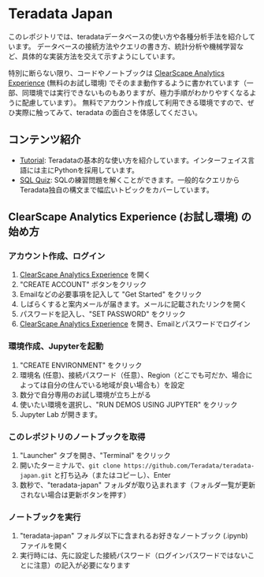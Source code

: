 # Teradata Japan

このレポジトリでは、teradataデータベースの使い方や各種分析手法を紹介しています。
データベースの接続方法やクエリの書き方、統計分析や機械学習など、具体的な実装方法を交えて示すようにしています。

特別に断らない限り、コードやノートブックは [ClearScape Analytics Experience](https://clearscape.teradata.com) (無料のお試し環境) でそのまま動作するように書かれています（一部、同環境では実行できないものもありますが、極力手順がわかりやすくなるように配慮しています）。
無料でアカウント作成して利用できる環境ですので、ぜひ実際に触ってみて、teradata の面白さを体感してください。

## コンテンツ紹介

- [Tutorial](./tutorial/): Teradataの基本的な使い方を紹介しています。インターフェイス言語には主にPythonを採用しています。
- [SQL Quiz](./sqlquiz): SQLの練習問題を解くことができます。一般的なクエリからTeradata独自の構文まで幅広いトピックをカバーしています。

## ClearScape Analytics Experience (お試し環境) の始め方

### アカウント作成、ログイン

1. [ClearScape Analytics Experience](https://clearscape.teradata.com) を開く
2. "CREATE ACCOUNT" ボタンをクリック
3. Emailなどの必要事項を記入して "Get Started" をクリック
4. しばらくすると案内メールが届きます。メールに記載されたリンクを開く
5. パスワードを記入し、"SET PASSWORD" をクリック
6. [ClearScape Analytics Experience](https://clearscape.teradata.com/sign-in) を開き、Emailとパスワードでログイン

### 環境作成、Jupyterを起動

1. "CREATE ENVIRONMENT" をクリック
2. 環境名 (任意)、接続パスワード（任意）、Region（どこでも可だか、場合によっては自分の住んでいる地域が良い場合も）を設定
3. 数分で自分専用のお試し環境が立ち上がる
4. 使いたい環境を選択し、"RUN DEMOS USING JUPYTER" をクリック
5. Jupyter Lab が開きます。

### このレポジトリのノートブックを取得

1. "Launcher" タブを開き、"Terminal" をクリック
2. 開いたターミナルで、`git clone https://github.com/Teradata/teradata-japan.git` と打ち込み（またはコピーし）、Enter
3. 数秒で、"teradata-japan" フォルダが取り込まれます（フォルダ一覧が更新されない場合は更新ボタンを押す）

### ノートブックを実行

1. "teradata-japan" フォルダ以下に含まれるお好きなノートブック (.ipynb) ファイルを開く
2. 実行時には、先に設定した接続パスワード（ログインパスワードではないことに注意）の記入が必要になります



